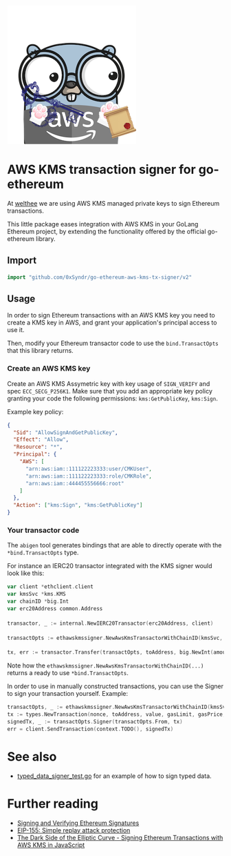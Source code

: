 ![gopher](gopher.png)

# AWS KMS transaction signer for go-ethereum

At [welthee](https://welthee.com) we are using AWS KMS managed private keys to sign Ethereum transactions.

This little package eases integration with AWS KMS in your GoLang Ethereum project, by extending the functionality
offered by the official go-ethereum library.

## Import

```go
import "github.com/0xSyndr/go-ethereum-aws-kms-tx-signer/v2"
```

## Usage

In order to sign Ethereum transactions with an AWS KMS key you need to create a KMS key in AWS, and grant your
application's principal access to use it.

Then, modify your Ethereum transactor code to use the `bind.TransactOpts` that this library returns.

### Create an AWS KMS key

Create an AWS KMS Assymetric key with key usage of `SIGN_VERIFY` and spec `ECC_SECG_P256K1`. Make sure that you add an
appropriate key policy granting your code the following permissions:
`kms:GetPublicKey`, `kms:Sign`.

Example key policy:

```json
{
  "Sid": "AllowSignAndGetPublicKey",
  "Effect": "Allow",
  "Resource": "*",
  "Principal": {
    "AWS": [
      "arn:aws:iam::111122223333:user/CMKUser",
      "arn:aws:iam::111122223333:role/CMKRole",
      "arn:aws:iam::444455556666:root"
    ]
  },
  "Action": ["kms:Sign", "kms:GetPublicKey"]
}
```

### Your transactor code

The `abigen` tool generates bindings that are able to directly operate with the `*bind.TransactOpts` type.

For instance an IERC20 transactor integrated with the KMS signer would look like this:

```go
var client *ethclient.client
var kmsSvc *kms.KMS
var chainID *big.Int
var erc20Address common.Address

transactor, _ := internal.NewIERC20Transactor(erc20Address, client)

transactOpts := ethawskmssigner.NewAwsKmsTransactorWithChainID(kmsSvc, keyId, chainId)

tx, err := transactor.Transfer(transactOpts, toAddress, big.NewInt(amountInt))
```

Note how the `ethawskmssigner.NewAwsKmsTransactorWithChainID(...)` returns a ready to use `*bind.TransactOpts`.

In order to use in manually constructed transactions, you can use the Signer to sign your transaction yourself.
Example:

```go
transactOpts, _ := ethawskmssigner.NewAwsKmsTransactorWithChainID(kmsSvc, keyId, clChainId)
tx := types.NewTransaction(nonce, toAddress, value, gasLimit, gasPrice, nil)
signedTx, _ := transactOpts.Signer(transactOpts.From, tx)
err = client.SendTransaction(context.TODO(), signedTx)
```

# See also

- [typed_data_signer_test.go](./typed_data_signer_test.go) for an example of how to sign typed data.

# Further reading

- [Signing and Verifying Ethereum Signatures](https://yos.io/2018/11/16/ethereum-signatures/)
- [EIP-155: Simple replay attack protection](https://eips.ethereum.org/EIPS/eip-155)
- [The Dark Side of the Elliptic Curve - Signing Ethereum Transactions with AWS KMS in JavaScript](https://luhenning.medium.com/the-dark-side-of-the-elliptic-curve-signing-ethereum-transactions-with-aws-kms-in-javascript-83610d9a6f81)
